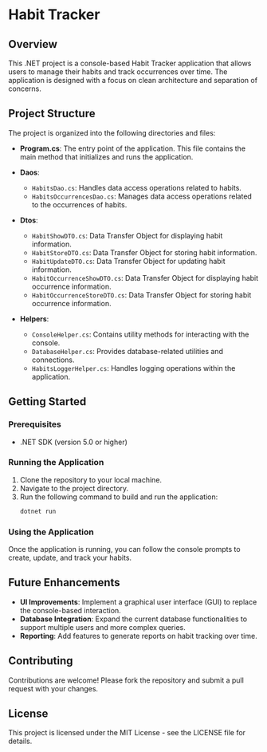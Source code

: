 ﻿
# Habit Tracker

## Overview
This .NET project is a console-based Habit Tracker application that allows users to manage their habits and track occurrences over time. The application is designed with a focus on clean architecture and separation of concerns.

## Project Structure
The project is organized into the following directories and files:

- **Program.cs**: The entry point of the application. This file contains the main method that initializes and runs the application.
  
- **Daos**:
  - `HabitsDao.cs`: Handles data access operations related to habits.
  - `HabitsOccurrencesDao.cs`: Manages data access operations related to the occurrences of habits.

- **Dtos**:
  - `HabitShowDTO.cs`: Data Transfer Object for displaying habit information.
  - `HabitStoreDTO.cs`: Data Transfer Object for storing habit information.
  - `HabitUpdateDTO.cs`: Data Transfer Object for updating habit information.
  - `HabitOccurrenceShowDTO.cs`: Data Transfer Object for displaying habit occurrence information.
  - `HabitOccurrenceStoreDTO.cs`: Data Transfer Object for storing habit occurrence information.

- **Helpers**:
  - `ConsoleHelper.cs`: Contains utility methods for interacting with the console.
  - `DatabaseHelper.cs`: Provides database-related utilities and connections.
  - `HabitsLoggerHelper.cs`: Handles logging operations within the application.

## Getting Started

### Prerequisites
- .NET SDK (version 5.0 or higher)

### Running the Application
1. Clone the repository to your local machine.
2. Navigate to the project directory.
3. Run the following command to build and run the application:
	 ```bash
   dotnet run
   ```
### Using the Application

Once the application is running, you can follow the console prompts to create, update, and track your habits.

## Future Enhancements

-   **UI Improvements**: Implement a graphical user interface (GUI) to replace the console-based interaction.
-   **Database Integration**: Expand the current database functionalities to support multiple users and more complex queries.
-   **Reporting**: Add features to generate reports on habit tracking over time.

## Contributing

Contributions are welcome! Please fork the repository and submit a pull request with your changes.

## License

This project is licensed under the MIT License - see the LICENSE file for details.